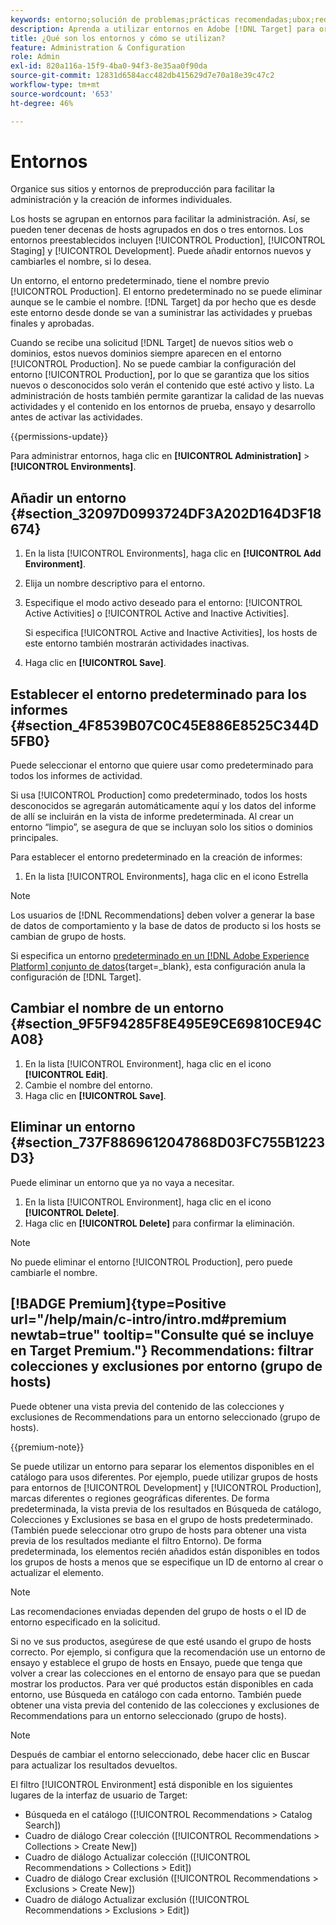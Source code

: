 ```yaml
---
keywords: entorno;solución de problemas;prácticas recomendadas;ubox;redirecciones;redireccionamiento;lista blanca;lista negra;lista de bloqueados;lista de permitidos
description: Aprenda a utilizar entornos en Adobe [!DNL Target] para organizar sus sitios y entornos de preproducción para facilitar la administración y la creación de informes separados.
title: ¿Qué son los entornos y cómo se utilizan?
feature: Administration & Configuration
role: Admin
exl-id: 820a116a-15f9-4ba0-94f3-8e35aa0f90da
source-git-commit: 12831d6584acc482db415629d7e70a18e39c47c2
workflow-type: tm+mt
source-wordcount: '653'
ht-degree: 46%

---
```


# Entornos

Organice sus sitios y entornos de preproducción para facilitar la administración y la creación de informes individuales.

Los hosts se agrupan en entornos para facilitar la administración. Así, se pueden tener decenas de hosts agrupados en dos o tres entornos. Los entornos preestablecidos incluyen [!UICONTROL Production], [!UICONTROL Staging] y [!UICONTROL Development]. Puede añadir entornos nuevos y cambiarles el nombre, si lo desea.

Un entorno, el entorno predeterminado, tiene el nombre previo [!UICONTROL Production]. El entorno predeterminado no se puede eliminar aunque se le cambie el nombre. [!DNL Target] da por hecho que es desde este entorno desde donde se van a suministrar las actividades y pruebas finales y aprobadas.

Cuando se recibe una solicitud [!DNL Target] de nuevos sitios web o dominios, estos nuevos dominios siempre aparecen en el entorno [!UICONTROL Production]. No se puede cambiar la configuración del entorno [!UICONTROL Production], por lo que se garantiza que los sitios nuevos o desconocidos solo verán el contenido que esté activo y listo. La administración de hosts también permite garantizar la calidad de las nuevas actividades y el contenido en los entornos de prueba, ensayo y desarrollo antes de activar las actividades.

{{permissions-update}}

Para administrar entornos, haga clic en **[!UICONTROL Administration]** > **[!UICONTROL Environments]**.

## Añadir un entorno {#section_32097D0993724DF3A202D164D3F18674}

1. En la lista [!UICONTROL Environments], haga clic en **[!UICONTROL Add Environment]**.
1. Elija un nombre descriptivo para el entorno.
1. Especifique el modo activo deseado para el entorno: [!UICONTROL Active Activities] o [!UICONTROL Active and Inactive Activities].

   Si especifica [!UICONTROL Active and Inactive Activities], los hosts de este entorno también mostrarán actividades inactivas.

1. Haga clic en **[!UICONTROL Save]**.

## Establecer el entorno predeterminado para los informes {#section_4F8539B07C0C45E886E8525C344D5FB0}

Puede seleccionar el entorno que quiere usar como predeterminado para todos los informes de actividad.

Si usa [!UICONTROL Production] como predeterminado, todos los hosts desconocidos se agregarán automáticamente aquí y los datos del informe de allí se incluirán en la vista de informe predeterminada. Al crear un entorno “limpio”, se asegura de que se incluyan solo los sitios o dominios principales.

Para establecer el entorno predeterminado en la creación de informes:

1. En la lista [!UICONTROL Environments], haga clic en el icono Estrella

>[!NOTE]
>
>Los usuarios de [!DNL Recommendations] deben volver a generar la base de datos de comportamiento y la base de datos de producto si los hosts se cambian de grupo de hosts.
>
>Si especifica un entorno [predeterminado en un [!DNL Adobe Experience Platform] conjunto de datos](https://experienceleague.adobe.com/docs/experience-platform/datastreams/configure.html?lang=en#target){target=_blank}, esta configuración anula la configuración de [!DNL Target].

## Cambiar el nombre de un entorno {#section_9F5F94285F8E495E9CE69810CE94CA08}

1. En la lista [!UICONTROL Environment], haga clic en el icono **[!UICONTROL Edit]**.
1. Cambie el nombre del entorno.
1. Haga clic en **[!UICONTROL Save]**.

## Eliminar un entorno {#section_737F8869612047868D03FC755B1223D3}

Puede eliminar un entorno que ya no vaya a necesitar.

1. En la lista [!UICONTROL Environment], haga clic en el icono **[!UICONTROL Delete]**.
1. Haga clic en **[!UICONTROL Delete]** para confirmar la eliminación.

>[!NOTE]
>
>No puede eliminar el entorno [!UICONTROL Production], pero puede cambiarle el nombre.

## [!BADGE Premium]{type=Positive url="/help/main/c-intro/intro.md#premium newtab=true" tooltip="Consulte qué se incluye en Target Premium."} Recommendations: filtrar colecciones y exclusiones por entorno (grupo de hosts)

Puede obtener una vista previa del contenido de las colecciones y exclusiones de Recommendations para un entorno seleccionado (grupo de hosts).

{{premium-note}}

Se puede utilizar un entorno para separar los elementos disponibles en el catálogo para usos diferentes. Por ejemplo, puede utilizar grupos de hosts para entornos de [!UICONTROL Development] y [!UICONTROL Production], marcas diferentes o regiones geográficas diferentes. De forma predeterminada, la vista previa de los resultados en Búsqueda de catálogo, Colecciones y Exclusiones se basa en el grupo de hosts predeterminado. (También puede seleccionar otro grupo de hosts para obtener una vista previa de los resultados mediante el filtro Entorno). De forma predeterminada, los elementos recién añadidos están disponibles en todos los grupos de hosts a menos que se especifique un ID de entorno al crear o actualizar el elemento.

>[!NOTE]
>
>Las recomendaciones enviadas dependen del grupo de hosts o el ID de entorno especificado en la solicitud.


Si no ve sus productos, asegúrese de que esté usando el grupo de hosts correcto. Por ejemplo, si configura que la recomendación use un entorno de ensayo y establece el grupo de hosts en Ensayo, puede que tenga que volver a crear las colecciones en el entorno de ensayo para que se puedan mostrar los productos. Para ver qué productos están disponibles en cada entorno, use Búsqueda en catálogo con cada entorno. También puede obtener una vista previa del contenido de las colecciones y exclusiones de Recommendations para un entorno seleccionado (grupo de hosts).

>[!NOTE]
>Después de cambiar el entorno seleccionado, debe hacer clic en Buscar para actualizar los resultados devueltos.

El filtro [!UICONTROL Environment] está disponible en los siguientes lugares de la interfaz de usuario de Target:

* Búsqueda en el catálogo ([!UICONTROL Recommendations > Catalog Search])
* Cuadro de diálogo Crear colección ([!UICONTROL Recommendations > Collections > Create New])
* Cuadro de diálogo Actualizar colección ([!UICONTROL Recommendations > Collections > Edit])
* Cuadro de diálogo Crear exclusión ([!UICONTROL Recommendations > Exclusions > Create New])
* Cuadro de diálogo Actualizar exclusión ([!UICONTROL Recommendations > Exclusions > Edit])
